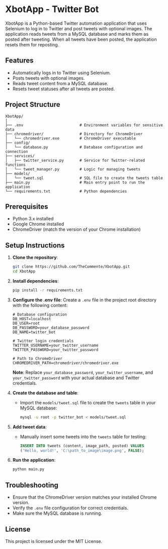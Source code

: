 
# XbotApp - Twitter Bot

XbotApp is a Python-based Twitter automation application that uses Selenium to log in to Twitter and post tweets with optional images. The application reads tweets from a MySQL database and marks them as posted after tweeting. When all tweets have been posted, the application resets them for reposting.

## Features
- Automatically logs in to Twitter using Selenium.
- Posts tweets with optional images.
- Reads tweet content from a MySQL database.
- Resets tweet statuses after all tweets are posted.

## Project Structure
```
XbotApp/
│
├── .env                         # Environment variables for sensitive data
├── chromedriver/                # Directory for ChromeDriver
│   └── chromedriver.exe         # ChromeDriver executable
├── config/
│   └── database.py              # Database configuration and connection
├── services/
│   ├── twitter_service.py       # Service for Twitter-related functions
│   └── tweet_manager.py         # Logic for managing tweets
├── models/
│   └── tweet.sql                # SQL file to create the tweets table
├── main.py                      # Main entry point to run the application
└── requirements.txt             # Python dependencies
```

## Prerequisites
- Python 3.x installed
- Google Chrome installed
- ChromeDriver (match the version of your Chrome installation)

## Setup Instructions

1. **Clone the repository**:
   ```bash
   git clone https://github.com/TheCommente/XbotApp.git
   cd XbotApp
   ```

2. **Install dependencies**:
   ```bash
   pip install -r requirements.txt
   ```

3. **Configure the .env file**:
   Create a `.env` file in the project root directory with the following content:
   ```
   # Database configuration
   DB_HOST=localhost
   DB_USER=root
   DB_PASSWORD=your_database_password
   DB_NAME=twitter_bot

   # Twitter login credentials
   TWITTER_USERNAME=your_twitter_username
   TWITTER_PASSWORD=your_twitter_password

   # Path to ChromeDriver
   CHROMEDRIVER_PATH=chromedriver/chromedriver.exe
   ```

   **Note**: Replace `your_database_password`, `your_twitter_username`, and `your_twitter_password` with your actual database and Twitter credentials.

4. **Create the database and table**:
   - Import the `models/tweet.sql` file to create the `tweets` table in your MySQL database:
     ```bash
     mysql -u root -p twitter_bot < models/tweet.sql
     ```

5. **Add tweet data**:
   - Manually insert some tweets into the `tweets` table for testing:
     ```sql
     INSERT INTO tweets (content, image_path, posted) VALUES 
     ('Hello, world!', 'C:\path_to_image\image.png', FALSE);
     ```

6. **Run the application**:
   ```bash
   python main.py
   ```

## Troubleshooting
- Ensure that the ChromeDriver version matches your installed Chrome version.
- Verify the `.env` file configuration for correct credentials.
- Make sure the MySQL database is running.

## License
This project is licensed under the MIT License.
